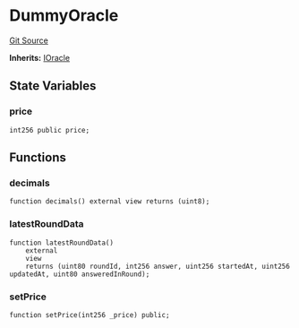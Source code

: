 # DummyOracle
[Git Source](https://github.com/bob-collective/bob/blob/98d6776243fd4555508637d4cff8243488a356a2/src/paymasters/Oracle.sol)

**Inherits:**
[IOracle](../../paymasters/Oracle.sol/interface.IOracle.md)


## State Variables
### price

```solidity
int256 public price;
```


## Functions
### decimals


```solidity
function decimals() external view returns (uint8);
```

### latestRoundData


```solidity
function latestRoundData()
    external
    view
    returns (uint80 roundId, int256 answer, uint256 startedAt, uint256 updatedAt, uint80 answeredInRound);
```

### setPrice


```solidity
function setPrice(int256 _price) public;
```

